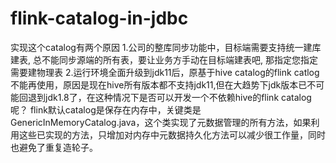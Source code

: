 # flink-catalog-in-jdbc
实现这个catalog有两个原因 1.公司的整库同步功能中，目标端需要支持统一建库建表, 总不能同步源端的所有表，要让业务方手动在目标端建表吧, 那指定您指定需要建物理表 2.运行环境全面升级到jdk11后，原基于hive catalog的flink catlog不能再使用，原因是现在hive所有版本都不支持jdk11,但在大趋势下jdk版本已不可能回退到jdk1.8了，在这种情况下是否可以开发一个不依赖hive的flink catalog呢？  flink默认catalog是保存在内存中，关键类是GenericInMemoryCatalog.java，这个类实现了元数据管理的所有方法，如果利用这些已实现的方法，只增加对内存中元数据持久化方法可以减少很工作量，同时也避免了重复造轮子。
